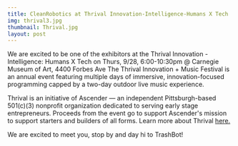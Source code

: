 ```yaml
---
title: CleanRobotics at Thrival Innovation-Intelligence-Humans X Tech
img: thrival3.jpg
thumbnail: Thrival.jpg
layout: post
---
```

We are excited to be one of the exhibitors at the Thrival Innovation - Intelligence: Humans X Tech on Thurs, 9/28, 6:00-10:30pm @ Carnegie Museum of Art, 4400 Forbes Ave
The Thrival Innovation + Music Festival is an annual event featuring multiple days of immersive, innovation-focused programming capped by a two-day outdoor live music experience.

Thrival is an initiative of Ascender — an independent Pittsburgh-based 501(c)(3) nonprofit organization dedicated to serving early stage entrepreneurs. Proceeds from the event go to support Ascender's mission to support starters and builders of all forms.
Learn more about Thrival [here.](http://www.thrivalfestival.com/2017-programs-schedule/)

We are excited to meet you, stop by and day hi to TrashBot!
